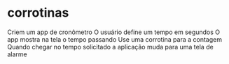 # corrotinas
Criem um app de cronômetro O usuário define um tempo em segundos O app mostra na tela o tempo passando Use uma corrotina para a contagem  Quando chegar no tempo solicitado a aplicação muda para uma tela de alarme
